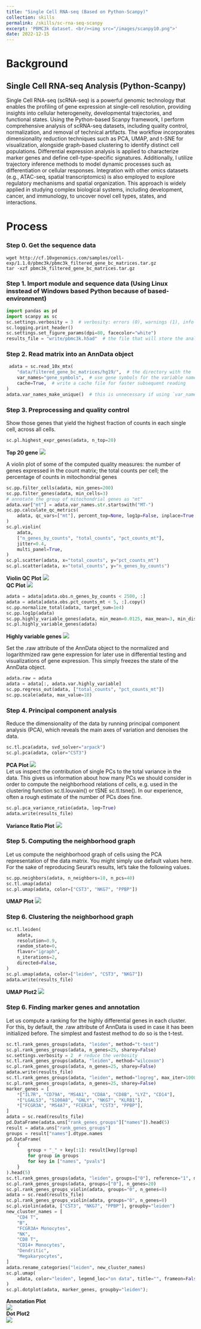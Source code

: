 ```yaml
---
title: "Single Cell RNA-seq (Based on Python-Scanpy)"
collection: skills
permalink: /skills/sc-rna-seq-scanpy
excerpt: 'PBMC3k dataset. <br/><img src="/images/scanpy10.png">'
date: 2022-12-15
---
```


Background
======
## Single Cell RNA-seq Analysis (Python-Scanpy)
Single Cell RNA-seq (scRNA-seq) is a powerful genomic technology that enables the profiling of gene expression at single-cell resolution, providing insights into cellular heterogeneity, developmental trajectories, and functional states. Using the Python-based Scanpy framework, I perform comprehensive analysis of scRNA-seq datasets, including quality control, normalization, and removal of technical artifacts. The workflow incorporates dimensionality reduction techniques such as PCA, UMAP, and t-SNE for visualization, alongside graph-based clustering to identify distinct cell populations. Differential expression analysis is applied to characterize marker genes and define cell-type-specific signatures. Additionally, I utilize trajectory inference methods to model dynamic processes such as differentiation or cellular responses. Integration with other omics datasets (e.g., ATAC-seq, spatial transcriptomics) is also employed to explore regulatory mechanisms and spatial organization. This approach is widely applied in studying complex biological systems, including development, cancer, and immunology, to uncover novel cell types, states, and interactions.<br/>

Process
======
### Step 0. Get the sequence data
```Linux
wget http://cf.10xgenomics.com/samples/cell-exp/1.1.0/pbmc3k/pbmc3k_filtered_gene_bc_matrices.tar.gz
tar -xzf pbmc3k_filtered_gene_bc_matrices.tar.gz
```

 
### Step 1. Import module and sequence data (Using Linux insstead of Windows based Python because of based-environment)
 ```Python
import pandas as pd
import scanpy as sc
sc.settings.verbosity = 3  # verbosity: errors (0), warnings (1), info (2), hints (3)
sc.logging.print_header()
sc.settings.set_figure_params(dpi=80, facecolor="white")
results_file = "write/pbmc3k.h5ad"  # the file that will store the analysis results
```

### Step 2. Read matrix into an AnnData object
```Python
 adata = sc.read_10x_mtx(
    "data/filtered_gene_bc_matrices/hg19/",  # the directory with the `.mtx` file
    var_names="gene_symbols",  # use gene symbols for the variable names (variables-axis index)
    cache=True,  # write a cache file for faster subsequent reading
)
adata.var_names_make_unique()  # this is unnecessary if using `var_names='gene_ids'` in `sc.read_10x_mtx`
```

### Step 3. Preprocessing and quality control
Show those genes that yield the highest fraction of counts in each single cell, across all cells.
```Python
sc.pl.highest_expr_genes(adata, n_top=20)
```
**Top 20 gene** <img src="/images/scanpy1.png"><br/>

A violin plot of some of the computed quality measures: the number of genes expressed in the count matrix; the total counts per cell; the percentage of counts in mitochondrial genes
```Python
sc.pp.filter_cells(adata, min_genes=200)
sc.pp.filter_genes(adata, min_cells=3)
# annotate the group of mitochondrial genes as "mt"
adata.var["mt"] = adata.var_names.str.startswith("MT-")
sc.pp.calculate_qc_metrics(
    adata, qc_vars=["mt"], percent_top=None, log1p=False, inplace=True
)
sc.pl.violin(
    adata,
    ["n_genes_by_counts", "total_counts", "pct_counts_mt"],
    jitter=0.4,
    multi_panel=True,
)
sc.pl.scatter(adata, x="total_counts", y="pct_counts_mt")
sc.pl.scatter(adata, x="total_counts", y="n_genes_by_counts")
```
**Violin QC Plot** <img src="/images/scanpy2.png"><br/>
**QC Plot** <img src="/images/scanpy3.png"><br/>

```Python
adata = adata[adata.obs.n_genes_by_counts < 2500, :]
adata = adata[adata.obs.pct_counts_mt < 5, :].copy()
sc.pp.normalize_total(adata, target_sum=1e4)
sc.pp.log1p(adata)
sc.pp.highly_variable_genes(adata, min_mean=0.0125, max_mean=3, min_disp=0.5)
sc.pl.highly_variable_genes(adata)
```
**Highly variable genes** <img src="/images/scanpy5.png"><br/>

Set the .raw attribute of the AnnData object to the normalized and logarithmized raw gene expression for later use in differential testing and visualizations of gene expression. This simply freezes the state of the AnnData object.
```Python
adata.raw = adata
adata = adata[:, adata.var.highly_variable]
sc.pp.regress_out(adata, ["total_counts", "pct_counts_mt"])
sc.pp.scale(adata, max_value=10)
```

### Step 4. Principal component analysis
Reduce the dimensionality of the data by running principal component analysis (PCA), which reveals the main axes of variation and denoises the data.
```Python
sc.tl.pca(adata, svd_solver="arpack")
sc.pl.pca(adata, color="CST3")
```
**PCA Plot** <img src="/images/scanpy6.png"><br/>
Let us inspect the contribution of single PCs to the total variance in the data. This gives us information about how many PCs we should consider in order to compute the neighborhood relations of cells, e.g. used in the clustering function sc.tl.louvain() or tSNE sc.tl.tsne(). In our experience, often a rough estimate of the number of PCs does fine.
```Python
sc.pl.pca_variance_ratio(adata, log=True)
adata.write(results_file)
```
**Variance Ratio Plot** <img src="/images/scanpy7.png"><br/>

### Step 5. Computing the neighborhood graph
Let us compute the neighborhood graph of cells using the PCA representation of the data matrix. You might simply use default values here. For the sake of reproducing Seurat’s results, let’s take the following values.
```Python
sc.pp.neighbors(adata, n_neighbors=10, n_pcs=40)
sc.tl.umap(adata)
sc.pl.umap(adata, color=["CST3", "NKG7", "PPBP"])
```
**UMAP Plot** <img src="/images/scanpy8.png"><br/>

### Step 6. Clustering the neighborhood graph
```Python
sc.tl.leiden(
    adata,
    resolution=0.9,
    random_state=0,
    flavor="igraph",
    n_iterations=2,
    directed=False,
)
sc.pl.umap(adata, color=["leiden", "CST3", "NKG7"])
adata.write(results_file)
```
**UMAP Plot2** <img src="/images/scanpy9.png"><br/>

### Step 6. Finding marker genes and annotation
Let us compute a ranking for the highly differential genes in each cluster. For this, by default, the .raw attribute of AnnData is used in case it has been initialized before. The simplest and fastest method to do so is the t-test.
```Python
sc.tl.rank_genes_groups(adata, "leiden", method="t-test")
sc.pl.rank_genes_groups(adata, n_genes=25, sharey=False)
sc.settings.verbosity = 2  # reduce the verbosity
sc.tl.rank_genes_groups(adata, "leiden", method="wilcoxon")
sc.pl.rank_genes_groups(adata, n_genes=25, sharey=False)
adata.write(results_file)
sc.tl.rank_genes_groups(adata, "leiden", method="logreg", max_iter=1000)
sc.pl.rank_genes_groups(adata, n_genes=25, sharey=False)
marker_genes = [
    *["IL7R", "CD79A", "MS4A1", "CD8A", "CD8B", "LYZ", "CD14"],
    *["LGALS3", "S100A8", "GNLY", "NKG7", "KLRB1"],
    *["FCGR3A", "MS4A7", "FCER1A", "CST3", "PPBP"],
]
adata = sc.read(results_file)
pd.DataFrame(adata.uns["rank_genes_groups"]["names"]).head(5)
result = adata.uns["rank_genes_groups"]
groups = result["names"].dtype.names
pd.DataFrame(
    {
        group + "_" + key[:1]: result[key][group]
        for group in groups
        for key in ["names", "pvals"]
    }
).head(5)
sc.tl.rank_genes_groups(adata, "leiden", groups=["0"], reference="1", method="wilcoxon")
sc.pl.rank_genes_groups(adata, groups=["0"], n_genes=20)
sc.pl.rank_genes_groups_violin(adata, groups="0", n_genes=8)
adata = sc.read(results_file)
sc.pl.rank_genes_groups_violin(adata, groups="0", n_genes=8)
sc.pl.violin(adata, ["CST3", "NKG7", "PPBP"], groupby="leiden")
new_cluster_names = [
    "CD4 T",
    "B",
    "FCGR3A+ Monocytes",
    "NK",
    "CD8 T",
    "CD14+ Monocytes",
    "Dendritic",
    "Megakaryocytes",
]
adata.rename_categories("leiden", new_cluster_names)
sc.pl.umap(
    adata, color="leiden", legend_loc="on data", title="", frameon=False, save=".pdf"
)
sc.pl.dotplot(adata, marker_genes, groupby="leiden");
```
**Annotation Plot** <br/><img src="/images/scanpy10.png"><br/>
**Dot Plot2** <br/><img src="/images/scanpy11.png"><br/>
